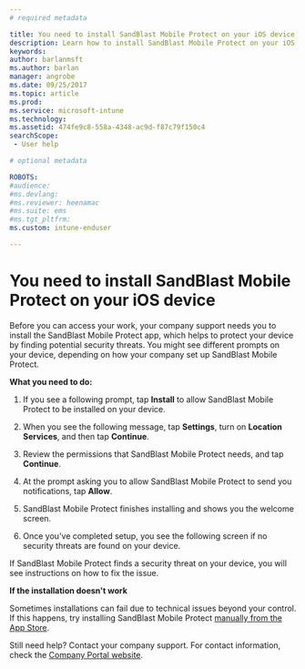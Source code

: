 ```yaml
---
# required metadata

title: You need to install SandBlast Mobile Protect on your iOS device | Microsoft Docs
description: Learn how to install SandBlast Mobile Protect on your iOS device.
keywords:
author: barlanmsft
ms.author: barlan
manager: angrobe
ms.date: 09/25/2017
ms.topic: article
ms.prod:
ms.service: microsoft-intune
ms.technology:
ms.assetid: 474fe9c8-558a-4348-ac9d-f87c79f150c4
searchScope:
 - User help

# optional metadata

ROBOTS:  
#audience:
#ms.devlang:
#ms.reviewer: heenamac
#ms.suite: ems
#ms.tgt_pltfrm:
ms.custom: intune-enduser

---
```


# You need to install SandBlast Mobile Protect on your iOS device

Before you can access your work, your company support needs you to install the SandBlast Mobile Protect app, which helps to protect your device by finding potential security threats. You might see different prompts on your device, depending on how your company set up SandBlast Mobile Protect.

**What you need to do:**

1.	If you see a following prompt, tap **Install** to allow SandBlast Mobile Protect to be installed on your device.

2. When you see the following message, tap **Settings**, turn on **Location Services**, and then tap **Continue**.

3. Review the permissions that SandBlast Mobile Protect needs, and tap **Continue**.

4. At the prompt asking you to allow SandBlast Mobile Protect to send you notifications, tap **Allow**.

5. SandBlast Mobile Protect finishes installing and shows you the welcome screen.

6. Once you've completed setup, you see the following screen if no security threats are found on your device.

If SandBlast Mobile Protect finds a security threat on your device, you will see instructions on how to fix the issue.

**If the installation doesn't work**

Sometimes installations can fail due to technical issues beyond your control. If this happens, try installing SandBlast Mobile Protect [manually from the App Store](https://itunes.apple.com/app/sandblast-mobile-protect/id1006390797).

Still need help? Contact your company support. For contact information, check the [Company Portal website](https://portal.manage.microsoft.com#HelpDeskDialog).
